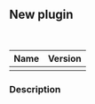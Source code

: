 ## New plugin

<br>

| Name        | Version |
|-------------|---------|
|             |         |


### Description

```

```
